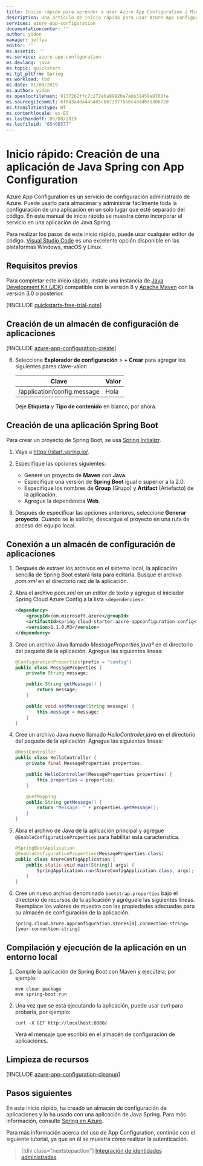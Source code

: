 ```yaml
---
title: Inicio rápido para aprender a usar Azure App Configuration | Microsoft Docs
description: Una artículo de inicio rápido para usar Azure App Configuration con aplicaciones de Java Spring.
services: azure-app-configuration
documentationcenter: ''
author: yidon
manager: jeffya
editor: ''
ms.assetid: ''
ms.service: azure-app-configuration
ms.devlang: java
ms.topic: quickstart
ms.tgt_pltfrm: Spring
ms.workload: tbd
ms.date: 01/08/2019
ms.author: yidon
ms.openlocfilehash: 9137262ffc7c172e6a99920a7abb31459a8703fe
ms.sourcegitcommit: 6f043a4da4454d5cb673377bb6c4ddd0ed30672d
ms.translationtype: HT
ms.contentlocale: es-ES
ms.lasthandoff: 05/08/2019
ms.locfileid: "65408577"
---
```

# <a name="quickstart-create-a-java-spring-app-with-app-configuration"></a>Inicio rápido: Creación de una aplicación de Java Spring con App Configuration

Azure App Configuration es un servicio de configuración administrado de Azure. Puede usarlo para almacenar y administrar fácilmente toda la configuración de una aplicación en un solo lugar que esté separado del código. En este manual de inicio rápido se muestra cómo incorporar el servicio en una aplicación de Java Spring.

Para realizar los pasos de este inicio rápido, puede usar cualquier editor de código. [Visual Studio Code](https://code.visualstudio.com/) es una excelente opción disponible en las plataformas Windows, macOS y Linux.

## <a name="prerequisites"></a>Requisitos previos

Para completar este inicio rápido, instale una instancia de [Java Development Kit (JDK)](https://aka.ms/azure-jdks) compatible con la versión 8 y [Apache Maven](https://maven.apache.org/) con la versión 3.0 o posterior.

[!INCLUDE [quickstarts-free-trial-note](../../includes/quickstarts-free-trial-note.md)]

## <a name="create-an-app-configuration-store"></a>Creación de un almacén de configuración de aplicaciones

[!INCLUDE [azure-app-configuration-create](../../includes/azure-app-configuration-create.md)]

6. Seleccione **Explorador de configuración** > **+ Crear** para agregar los siguientes pares clave-valor:

    | Clave | Valor |
    |---|---|
    | /application/config.message | Hola |

    Deje **Etiqueta** y **Tipo de contenido** en blanco, por ahora.

## <a name="create-a-spring-boot-app"></a>Creación de una aplicación Spring Boot

Para crear un proyecto de Spring Boot, se usa [Spring Initializr](https://start.spring.io/).

1. Vaya a <https://start.spring.io/>.

2. Especifique las opciones siguientes:

   * Genere un proyecto de **Maven** con **Java**.
   * Especifique una versión de **Spring Boot** igual o superior a la 2.0.
   * Especifique los nombres de **Group** (Grupo) y **Artifact** (Artefacto) de la aplicación.
   * Agregue la dependencia **Web**.

3. Después de especificar las opciones anteriores, seleccione **Generar proyecto**. Cuando se le solicite, descargue el proyecto en una ruta de acceso del equipo local.

## <a name="connect-to-an-app-configuration-store"></a>Conexión a un almacén de configuración de aplicaciones

1. Después de extraer los archivos en el sistema local, la aplicación sencilla de Spring Boot estará lista para editarla. Busque el archivo *pom.xml* en el directorio raíz de la aplicación.

2. Abra el archivo *pom.xml* en un editor de texto y agregue el iniciador Spring Cloud Azure Config a la lista `<dependencies>`:

    ```xml
    <dependency>
        <groupId>com.microsoft.azure</groupId>
        <artifactId>spring-cloud-starter-azure-appconfiguration-config</artifactId>
        <version>1.1.0.M3</version>
    </dependency>
    ```

3. Cree un archivo Java llamado *MessageProperties.javaº* en el directorio del paquete de la aplicación. Agregue las siguientes líneas:

    ```java
    @ConfigurationProperties(prefix = "config")
    public class MessageProperties {
        private String message;

        public String getMessage() {
            return message;
        }

        public void setMessage(String message) {
            this.message = message;
        }
    }
    ```

4. Cree un archivo Java nuevo llamado *HelloController.java* en el directorio del paquete de la aplicación. Agregue las siguientes líneas:

    ```java
    @RestController
    public class HelloController {
        private final MessageProperties properties;

        public HelloController(MessageProperties properties) {
            this.properties = properties;
        }

        @GetMapping
        public String getMessage() {
            return "Message: " + properties.getMessage();
        }
    }
    ```

5. Abra el archivo de Java de la aplicación principal y agregue `@EnableConfigurationProperties` para habilitar esta característica.

    ```java
    @SpringBootApplication
    @EnableConfigurationProperties(MessageProperties.class)
    public class AzureConfigApplication {
        public static void main(String[] args) {
            SpringApplication.run(AzureConfigApplication.class, args);
        }
    }
    ```

6. Cree un nuevo archivo denominado `bootstrap.properties` bajo el directorio de recursos de la aplicación y agréguele las siguientes líneas. Reemplace los valores de muestra con las propiedades adecuadas para su almacén de configuración de la aplicación.

    ```properties
    spring.cloud.azure.appconfiguration.stores[0].connection-string=[your-connection-string]
    ```

## <a name="build-and-run-the-app-locally"></a>Compilación y ejecución de la aplicación en un entorno local

1. Compile la aplicación de Spring Boot con Maven y ejecútela; por ejemplo:

    ```shell
    mvn clean package
    mvn spring-boot:run
    ```
2. Una vez que se está ejecutando la aplicación, puede usar *curl* para probarla, por ejemplo:

      ```shell
      curl -X GET http://localhost:8080/
      ```
    Verá el mensaje que escribió en el almacén de configuración de aplicaciones.

## <a name="clean-up-resources"></a>Limpieza de recursos

[!INCLUDE [azure-app-configuration-cleanup](../../includes/azure-app-configuration-cleanup.md)]

## <a name="next-steps"></a>Pasos siguientes

En este inicio rápido, ha creado un almacén de configuración de aplicaciones y lo ha usado con una aplicación de Java Spring. Para más información, consulte [Spring en Azure](https://docs.microsoft.com/java/azure/spring-framework/).

Para más información acerca del uso de App Configuration, continúe con el siguiente tutorial, ya que en él se muestra cómo realizar la autenticación.

> [!div class="nextstepaction"]
> [Integración de identidades administradas](./howto-integrate-azure-managed-service-identity.md)
